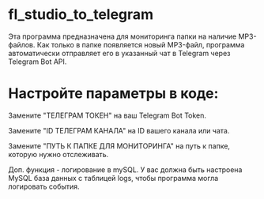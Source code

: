 # fl_studio_to_telegram

Эта программа предназначена для мониторинга папки на наличие MP3-файлов. Как только в папке появляется новый MP3-файл, программа автоматически отправляет его в указанный чат в Telegram через Telegram Bot API.

# Настройте параметры в коде:

Замените "ТЕЛЕГРАМ ТОКЕН" на ваш Telegram Bot Token.

Замените "ID ТЕЛЕГРАМ КАНАЛА" на ID вашего канала или чата.

Замените "ПУТЬ К ПАПКЕ ДЛЯ МОНИТОРИНГА" на путь к папке, которую нужно отслеживать.

Доп. функция - логирование в mySQL. У вас должна быть настроена MySQL база данных с таблицей logs, чтобы программа могла логировать события.
